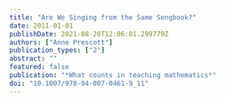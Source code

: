```yaml
---
title: "Are We Singing from the Same Songbook?"
date: 2011-01-01
publishDate: 2021-08-20T12:06:01.299779Z
authors: ["Anne Prescott"]
publication_types: ["2"]
abstract: ""
featured: false
publication: "*What counts in teaching mathematics*"
doi: "10.1007/978-94-007-0461-9_11"
---
```


